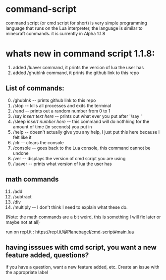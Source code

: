 # command-script
command script (or cmd script for short) is very simple programming language that runs on the Lua interpreter, the language is similar to minecraft commands. it is currently in Alpha 1.1.8

# whats new in command script 1.1.8:
1. added /luaver command, it prints the version of lua the user has
2. added /ghublnk command, it prints the github link to this repo 
## List of commands:
0. /ghublnk -- prints github link to this repo
1. /stop -- kills all processes and exits the terminal
3. /rand -- prints out a random number from 0 to 1 
4. /say *insert text here* -- prints out what ever you put after '/say '
5. /sleep *insert number here* -- this command will do nothhing for the amount of time (in seconds) you put in
6. /help -- doesn't actually give you any help, I just put this here because I felt like it
7. /clr -- clears the console
8. /console -- goes back to the Lua console, this command cannot be undone
9. /ver -- displays the version of cmd script you are using
10. /luaver -- prints what version of lua the user has

## math commands
11. /add 
12. /subtract 
13. /div
14. /multiply
-- I don't think I need to explain what these do.

(Note: the math commands are a bit weird, this is something I will fix later or maybe not at all)

run on repl.it : https://repl.it/@Planebagel/cmd-script#main.lua

## having isssues with cmd script, you want a new feature added, questions?
if you have a question, want a new feature added, etc. Create an issue with the appropriate label
